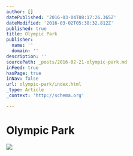 ```yaml
---
author: []
datePublished: '2016-03-04T08:17:26.365Z'
dateModified: '2016-03-02T05:38:32.812Z'
published: true
title: Olympic Park
publisher:
  name: ''
  domain: ''
description: ''
sourcePath: _posts/2016-02-21-olympic-park.md
inFeed: true
hasPage: true
inNav: false
url: olympic-park/index.html
_type: Article
_context: 'http://schema.org'

---
```

# Olympic Park
![](https://the-grid-user-content.s3-us-west-2.amazonaws.com/23e1a02f-0d34-4f4e-bd57-8e125902089d.png)